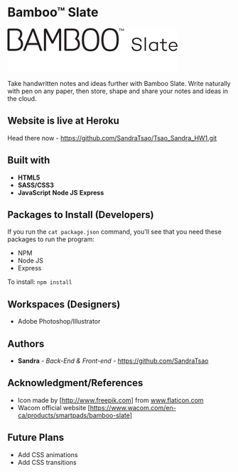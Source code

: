 # Bamboo™ Slate

![Bamboo™ Slate Logo](/public/images/bamboo_slate.png)

Take handwritten notes and ideas further with Bamboo Slate. Write naturally with pen on any paper, then store, shape and share your notes and ideas in the cloud.

## Website is live at Heroku
Head there now - https://github.com/SandraTsao/Tsao_Sandra_HW1.git 


## Built with
* **HTML5**
* **SASS/CSS3**
* **JavaScript**
**Node JS**
**Express**


## Packages to Install (Developers)

If you run the `cat package.json` command, you'll see that you need these packages to run the program:

* NPM
* Node JS
* Express


To install: `npm install`

## Workspaces (Designers)
* Adobe Photoshop/Illustrator

## Authors

* **Sandra** - *Back-End & Front-end* - https://github.com/SandraTsao

## Acknowledgment/References
* Icon made by [http://www.freepik.com] from www.flaticon.com
* Wacom official website [https://www.wacom.com/en-ca/products/smartpads/bamboo-slate]

## Future Plans
- Add CSS animations
- Add CSS transitions